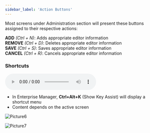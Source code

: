 ```yaml
---
sidebar_label: 'Action Buttons'
---
```


Most screens under Administration section will present these buttons assigned to their respective actions:

**ADD** _(Ctrl + N)_: Adds appropriate editor information  
**REMOVE** _(Ctrl + D)_: Deletes appropriate editor information  
**SAVE** _(Ctrl + S)_: Saves appropriate editor information  
**CANCEL** _(Ctrl + R)_: Cancels appropriate editor information

### Shortcuts

<audio controls="controls">
  <source type="audio/mp3" src="audiobasic/Shortcuts.mp3"></source>
  <p>Your browser does not support the audio element.</p>
</audio> 

* In Enterprise Manager, **Ctrl+Alt+K** (Show Key Assist) will display a shortcut menu
* Content depends on the active screen

![Picture6](/imgbasic/Picture6.png)
  
![Picture7](/imgbasic/Picture7.png)
